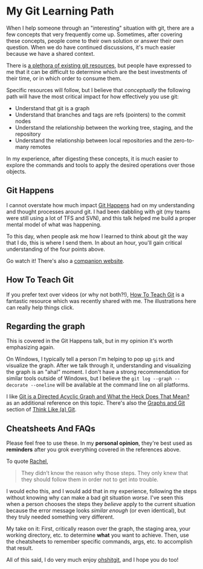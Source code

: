 # My Git Learning Path

When I help someone through an "interesting" situation with git, there are a few concepts that very frequently come up. Sometimes, after covering these concepts, people come to their own solution or answer their own question. When we do have continued discussions, it's much easier because we have a shared context.

There is [a plethora of existing git resources](https://github.com/jongio/gitawesome), but people have expressed to me that it can be difficult to determine which are the best investments of their time, or in which order to consume them.

Specific resources will follow, but I believe that *conceptually* the following path will have the most critical impact for how effectively you use git:

- Understand that git is a graph
- Understand that branches and tags are refs (pointers) to the commit nodes
- Understand the relationship between the working tree, staging, and the repository
- Understand the relationship between local repositories and the zero-to-many remotes

In my experience, after digesting these concepts, it is much easier to explore the commands and tools to apply the desired operations over those objects.

## Git Happens

I cannot overstate how much impact [Git Happens](https://www.youtube.com/watch?v=Dv8I_kfrFWw) had on my understanding and thought processes around git. I had been dabbling with git (my teams were still using a lot of TFS and SVN), and this talk helped me build a proper mental model of what was happening.

To this day, when people ask me how I learned to think about git the way that I do, this is where I send them. In about an hour, you'll gain critical understanding of the four points above.

Go watch it! There's also a [companion website](http://jessitron.github.io/git-happens/).

## How To Teach Git

If you prefer text over videos (or why not both?!), [How To Teach Git](https://rachelcarmena.github.io/2018/12/12/how-to-teach-git.html) is a fantastic resource which was recently shared with me. The illustrations here can really help things click.

## Regarding the graph

This is covered in the Git Happens talk, but in my opinion it's worth emphasizing again.

On Windows, I typically tell a person I'm helping to pop up `gitk` and visualize the graph. After we talk through it, understanding and visualizing the graph is an "aha!" moment. I don't have a strong recommendation for similar tools outside of Windows, but I believe the `git log --graph --decorate --oneline` will be available at the command line on all platforms.

I like [Git is a Directed Acyclic Graph and What the Heck Does That Mean?](https://medium.com/girl-writes-code/git-is-a-directed-acyclic-graph-and-what-the-heck-does-that-mean-b6c8dec65059) as an additional reference on this topic. There's also the [Graphs and Git](http://think-like-a-git.net/sections/graphs-and-git.html) section of [Think Like (a) Git](http://think-like-a-git.net/).

## Cheatsheets And FAQs

Please feel free to use these. In my **personal opinion**, they're best used as **reminders** after you grok everything covered in the references above.

To quote [Rachel](https://rachelcarmena.github.io/2018/12/12/how-to-teach-git.html),

> They didn’t know the reason why those steps. They only knew that they should follow them in order not to get into trouble.

I would echo this, and I would add that in my experience, following the steps without knowing why can make a bad git situation *worse*. I've seen this when a person chooses the steps they *believe* apply to the current situation because the error message looks *similar enough* (or even identical), but they truly needed something very different.

My take on it: First, critically reason over the graph, the staging area, your working directory, etc. to determine **what** you want to achieve. Then, use the cheatsheets to remember specific commands, args, etc. to accomplish that result.

All of this said, I do very much enjoy [ohshitgit](http://ohshitgit.com/), and I hope you do too!